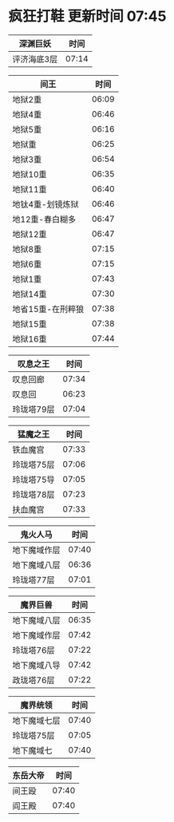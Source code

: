 # 疯狂打鞋 更新时间 07:45

| 深渊巨妖   | 时间    |
|--------|-------|
| 评济海底3层 | 07:14 |

| 间王   | 时间    |
|--------|-------|
| 地狱2重 | 06:09 |
| 地狱4重 | 06:46 |
| 地狱5重 | 06:16 |
| 地狱重 | 06:25 |
| 地狱3重 | 06:54 |
| 地狱10重 | 06:35 |
| 地狱11重 | 06:40 |
| 地钛4重-划镜炼狱 | 06:46 |
| 地12重-春白糊多 | 06:47 |
| 地狱12重 | 06:47 |
| 地狱8重 | 07:15 |
| 地狱6重 | 07:15 |
| 地狱1重 | 07:43 |
| 地狱14重 | 07:30 |
| 地省15重-在刑粹狼 | 07:38 |
| 地狱15重 | 07:38 |
| 地狱16重 | 07:44 |

| 叹息之王   | 时间    |
|--------|-------|
| 叹息回廊 | 07:34 |
| 叹息回 | 06:23 |
| 玲珑塔79层 | 07:04 |

| 猛魔之王   | 时间    |
|--------|-------|
| 铁血魔宫 | 07:33 |
| 玲珑塔75层 | 07:06 |
| 玲珑塔75导 | 07:05 |
| 玲珑塔78层 | 07:23 |
| 扶血魔宫 | 07:33 |

| 鬼火人马   | 时间    |
|--------|-------|
| 地下魔域作层 | 07:40 |
| 地下魔域八层 | 06:36 |
| 玲珑塔77层 | 07:01 |

| 魔界巨兽   | 时间    |
|--------|-------|
| 地下魔域八层 | 06:35 |
| 地下魔域作层 | 07:42 |
| 玲珑塔76层 | 07:22 |
| 地下魔域八导 | 07:42 |
| 政珑塔76层 | 07:22 |

| 魔界统领   | 时间    |
|--------|-------|
| 地下魔域七层 | 07:40 |
| 玲珑塔75层 | 07:05 |
| 地下魔域七 | 07:40 |

| 东岳大帝   | 时间    |
|--------|-------|
| 间王殴 | 07:40 |
| 阎王殿 | 07:40 |